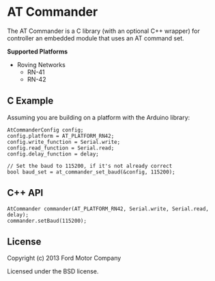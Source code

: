 AT Commander
============

The AT Commander is a C library (with an optional C++ wrapper) for controller an
embedded module that uses an AT command set.

**Supported Platforms**

* Roving Networks
    * RN-41
    * RN-42

## C Example

Assuming you are building on a platform with the Arduino library:

    AtCommanderConfig config;
    config.platform = AT_PLATFORM_RN42;
    config.write_function = Serial.write;
    config.read_function = Serial.read;
    config.delay_function = delay;

    // Set the baud to 115200, if it's not already correct
    bool baud_set = at_commander_set_baud(&config, 115200);

## C++ API

    AtCommander commander(AT_PLATFORM_RN42, Serial.write, Serial.read, delay);
    commander.setBaud(115200);

## License

Copyright (c) 2013 Ford Motor Company

Licensed under the BSD license.
